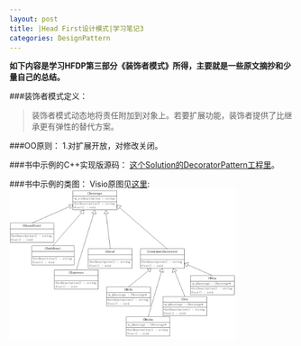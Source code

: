 ```yaml
---
layout: post
title: |Head First设计模式|学习笔记3
categories: DesignPattern
---
```


**如下内容是学习HFDP第三部分《装饰者模式》所得，主要就是一些原文摘抄和少量自己的总结。**

###装饰者模式定义：
>装饰者模式动态地将责任附加到对象上。若要扩展功能，装饰者提供了比继承更有弹性的替代方案。  

###OO原则：
  1.对扩展开放，对修改关闭。  

###书中示例的C++实现版源码：
<a href="https://github.com/mzlogin/DesignPatternDemos" target="_blank">这个Solution的DecoratorPattern工程里</a>。  

###书中示例的类图：
Visio原图见<a href="https://github.com/mzlogin/DesignPatternDemos/blob/master/DesignPatternDemos.vsd" target="_blank">这里</a>:
<img src="/images/posts/designpattern/DecoratorPattern.png" width="80%" alt="Decorator Pattern UML Class Diagram" />
